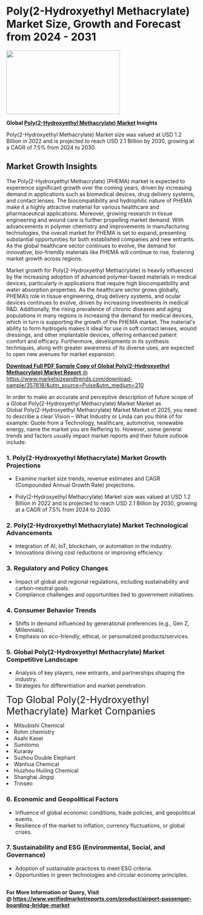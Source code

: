 <H1>Poly(2-Hydroxyethyl Methacrylate) Market Size, Growth and Forecast from 2024 - 2031</H1><img class="aligncenter size-medium wp-image-584254" src="https://thirdeyenews.in/wp-content/uploads/2024/09/Global-Market-Research-300x168.jpeg" alt="" width="300" height="168" /><p><strong>Global&nbsp;<a href="https://www.marketsizeandtrends.com/download-sample/357818/&amp;utm_source=Pulse&amp;utm_medium=210">Poly(2-Hydroxyethyl Methacrylate) Market</a> Insights</strong></p><p>Poly(2-Hydroxyethyl Methacrylate) Market size was valued at USD 1.2 Billion in 2022 and is projected to reach USD 2.1 Billion by 2030, growing at a CAGR of 7.5% from 2024 to 2030.</p><p><h2>Market Growth Insights</h2> <p>The Poly(2-Hydroxyethyl Methacrylate) (PHEMA) market is expected to experience significant growth over the coming years, driven by increasing demand in applications such as biomedical devices, drug delivery systems, and contact lenses. The biocompatibility and hydrophilic nature of PHEMA make it a highly attractive material for various healthcare and pharmaceutical applications. Moreover, growing research in tissue engineering and wound care is further propelling market demand. With advancements in polymer chemistry and improvements in manufacturing technologies, the overall market for PHEMA is set to expand, presenting substantial opportunities for both established companies and new entrants. As the global healthcare sector continues to evolve, the demand for innovative, bio-friendly materials like PHEMA will continue to rise, fostering market growth across regions.</p> <p><a href="#"></a></p> <p>Market growth for Poly(2-Hydroxyethyl Methacrylate) is heavily influenced by the increasing adoption of advanced polymer-based materials in medical devices, particularly in applications that require high biocompatibility and water absorption properties. As the healthcare sector grows globally, PHEMA’s role in tissue engineering, drug delivery systems, and ocular devices continues to evolve, driven by increasing investments in medical R&D. Additionally, the rising prevalence of chronic diseases and aging populations in many regions is increasing the demand for medical devices, which in turn is supporting the growth of the PHEMA market. The material's ability to form hydrogels makes it ideal for use in soft contact lenses, wound dressings, and other implantable devices, offering enhanced patient comfort and efficacy. Furthermore, developments in its synthesis techniques, along with greater awareness of its diverse uses, are expected to open new avenues for market expansion.</p> <p><a href="#"></p><p><span class=""><strong>Download Full PDF Sample Copy of Global Poly(2-Hydroxyethyl Methacrylate) Market Report</strong> @ <a href="https://www.marketsizeandtrends.com/download-sample/357818/&amp;utm_source=Pulse&amp;utm_medium=210" target="_blank">https://www.marketsizeandtrends.com/download-sample/357818/&amp;utm_source=Pulse&amp;utm_medium=210</a></span></p><p>In order to make an accurate and perceptive description of future scope of a Global&nbsp;Poly(2-Hydroxyethyl Methacrylate) Market Market as Global&nbsp;Poly(2-Hydroxyethyl Methacrylate) Market Market of 2025, you need to describe a clear Vision &ndash; What Industry or Linda can you think of for example: Quote from a Technology, healthcare, automotive, renewable energy, name the market you are Reffering to. However, some general trends and factors usually impact market reports and their future outlook include:</p><h3>1.&nbsp;<strong>Poly(2-Hydroxyethyl Methacrylate) Market Growth Projections</strong></h3><ul><li>Examine market size trends, revenue estimates and CAGR (Compounded Annual Growth Rate) projections.</li><li><p>Poly(2-Hydroxyethyl Methacrylate) Market size was valued at USD 1.2 Billion in 2022 and is projected to reach USD 2.1 Billion by 2030, growing at a CAGR of 7.5% from 2024 to 2030.</p></li></ul><h3>2.&nbsp;<strong>Poly(2-Hydroxyethyl Methacrylate) Market Technological Advancements</strong></h3><ul><li>Integration of AI, IoT, blockchain, or automation in the industry.</li><li>Innovations driving cost reductions or improving efficiency.</li></ul><h3>3.&nbsp;<strong>Regulatory and Policy Changes</strong></h3><ul><li>Impact of global and regional regulations, including sustainability and carbon-neutral goals.</li><li>Compliance challenges and opportunities tied to government initiatives.</li></ul><h3>4.&nbsp;<strong>Consumer Behavior Trends</strong></h3><ul><li>Shifts in demand influenced by generational preferences (e.g., Gen Z, Millennials).</li><li>Emphasis on eco-friendly, ethical, or personalized products/services.</li></ul><h3>5.&nbsp;<strong>Global Poly(2-Hydroxyethyl Methacrylate) Market Competitive Landscape</strong></h3><ul><li>Analysis of key players, new entrants, and partnerships shaping the industry.</li><li>Strategies for differentiation and market penetration.</li></ul><p data-pm-slice="1 1 []"><span style="color: inherit; font-family: inherit; font-size: 25px;">Top Global Poly(2-Hydroxyethyl Methacrylate) Market Companies</span></p><div class="" data-test-id=""><p><li>Mitsubishi Chemical</li><li> Rohm chemistry</li><li> Asahi Kasei</li><li> Sumitomo</li><li> Kuraray</li><li> Suzhou Double Elephant</li><li> Wanhua Chemical</li><li> Huizhou Huiling Chemical</li><li> Shanghai Jingqi</li><li> Trinseo</li></p></div><h3>6.&nbsp;<strong>Economic and Geopolitical Factors</strong></h3><ul><li>Influence of global economic conditions, trade policies, and geopolitical events.</li><li>Resilience of the market to inflation, currency fluctuations, or global crises.</li></ul><h3>7.&nbsp;<strong>Sustainability and ESG (Environmental, Social, and Governance)</strong></h3><ul><li>Adoption of sustainable practices to meet ESG criteria.</li><li>Opportunities in green technologies and circular economy principles.</li></ul><h2><strong style="font-size: 14px;">For More Information or Query, Visit @&nbsp;</strong><a style="background-color: #ffffff; font-size: 14px;" href="https://www.marketsizeandtrends.com/report/poly-2-hydroxyethyl-methacrylate-market/" target="_blank">https://www.verifiedmarketreports.com/product/airport-passenger-boarding-bridge-market</a></h2>
